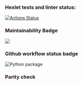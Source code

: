 ### Hexlet tests and linter status:
[![Actions Status](https://github.com/Oleg-Kistanov/python-project-lvl1/workflows/hexlet-check/badge.svg)](https://github.com/Oleg-Kistanov/python-project-lvl1/actions)

### Maintainability Badge
<a href="https://codeclimate.com/github/Oleg-Kistanov/python-project-lvl1/maintainability"><img src="https://api.codeclimate.com/v1/badges/db05035733ea2eaddde2/maintainability" /></a>

### Github workflow status badge
![Python package](https://github.com/Oleg-Kistanov/python-project-lvl1/workflows/Python%20package/badge.svg)

### Parity check
<script id="asciicast-SNrS5KIyDa4thPIDLqvFyThtR" src="https://asciinema.org/a/SNrS5KIyDa4thPIDLqvFyThtR.js" async></script>
